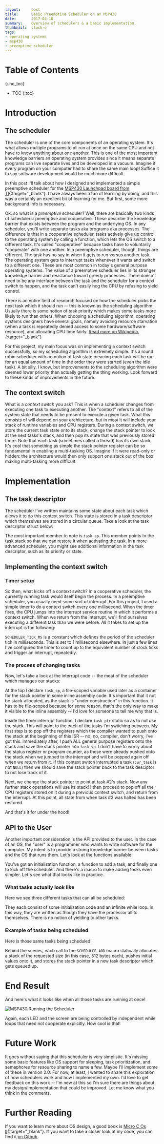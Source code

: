 ```yaml
---
layout:     post
title:      Basic Preemptive Scheduler on an MSP430
date:       2017-04-10
summary:    Overview of schedulers & a basic implementation.
thumbnail:  clock-o
tags:
- operating systems
- msp430
- preemptive scheduler
---
```


# Table of Contents
{:.no_toc}

* TOC
{:toc}

# Introduction

## The scheduler

The scheduler is one of the core components of an operating system. It's what allows multiple programs to all run at once on the same CPU and not have to know anything about one another. This is one of the most important knowledge barriers an operating system provides since it means separate programs can live separate lives and be developed in a vacuum. Imagine if every program on your computer had to share the same main loop! Suffice it to say software development would be much more difficult.

In this post I'll talk about how I designed and implemented a simple preemptive scheduler for the [MSP430 Launchpad board from TI](https://www.ti.com/tool/msp-exp430fr4133){:target="_blank"}. I have always been a fan of learning by doing, and this was a certainly an excellent bit of learning for me. But first, some more background info is necessary.

Ok: so what is a *preemptive* scheduler? Well, there are basically two kinds of schedulers: preemptive and cooperative. These describe the knowledge barrier that exists between the program and the underlying OS. In any scheduler, you'll write separate tasks aka programs aka processes. The difference is that in a cooperative scheduler, tasks actively give up control to the operating system by calling a function, which lets the OS switch to a different task. It's called "cooperative" because tasks have to voluntarily "cooperate" with one another. In a preemptive scheduler, though, things are different. The task has no say in when it gets to run versus another task. The operating system gets to interrupt tasks whenever it wants and switch to a different one. These are most common in today's general purpose operating systems. The value of a preemptive scheduler lies in its stronger knowledge barrier and resistance toward greedy processes. There doesn't need to be any interface between the task and the scheduler for a context switch to happen, and the task can't easily hog the CPU by refusing to yield control.

There is an entire field of research focused on how the scheduler picks the next task which it should run -- this is known as the scheduling algorithm. Usually there is some notion of task priority which makes some tasks more likely to run than others. When choosing a scheduling algorithm, operating systems designers have several goals, namely avoiding resource starvation (when a task is repeatedly denied access to some hardware/software resource), and allocating CPU time fairly. [Read more on Wikipedia.](https://en.wikipedia.org/wiki/Scheduling_(computing)#Scheduling_disciplines){:target="_blank"}

For this project, my main focus was on implementing a context switch successfully, so my scheduling algorithm is extremely simple. It's a round robin scheduler with no notion of task state meaning each task will be run for an equal amount of time in the order they were started (even the idle task). A bit silly, I know, but improvements to the scheduling algorithm were deemed lower priority than actually getting the thing working. Look forward to these kinds of improvements in the future.

## The context switch

What is a *context switch* you ask? This is when a scheduler changes from executing one task to executing another. The "context" refers to all of the system state that needs to be present to execute a given task. What this consists of will depend on your architecture, but in most it will include your stack of runtime variables and CPU registers. During a context switch, we store the current task state onto its stack, change the stack pointer to look at the next tasks's stack, and then pop its state that was previously stored there. Note that each task (sometimes called a thread) has its own stack. It's cool that something as simple the stack pointer register can be so fundamental in enabling a multi-tasking OS. Imagine if it were read-only or hidden: the architecture would then only support one stack out of the box making multi-tasking more difficult.

# Implementation

## The task descriptor

The scheduler I've written maintains some state about each task which allows it to do this context switch. This state is stored in a task descriptor which themselves are stored in a circular queue. Take a look at the task descriptor struct below:

<script src="https://gist-it.appspot.com/https://github.com/rjw245/rileyOS/blob/1.0.3/scheduler.h?slice=15:20&footer=minimal"></script>

The most important member to note is `task_sp`. This member points to the task stack so that we can restore it when activating the task. In a more advanced scheduler, you might see additional information in the task descriptor, such as its priority or state.

## Implementing the context switch

### Timer setup

So then, what kicks off a context switch? In a cooperative scheduler, the currently running task would itself begin the process. In a preemptive scheduler, you usually need some sort of interrupt. For this project, I used a simple timer to do a context switch every one millisecond. When the timer fires, the CPU jumps into the interrupt service routine in which it performs a context switch. When we return from the interrupt, we'll find ourselves executing a different task than we were before. All it takes to set up the interrupt is the following:

<script src="https://gist-it.appspot.com/https://github.com/rjw245/rileyOS/blob/1.0.3/scheduler.c?slice=95:109&footer=minimal"></script>

`SCHEDULER_TICK_MS` is a constant which defines the period of the scheduler tick in milliseconds. This is set to 1 millisecond elsewhere. In just a few lines I've configured the timer to count up to the equivalent number of clock ticks and trigger an interrupt, repeatedly.

### The process of changing tasks

Now, let's take a look at the interrupt code -- the meat of the scheduler which manages our stacks:

<script src="https://gist-it.appspot.com/https://github.com/rjw245/rileyOS/blob/1.0.3/scheduler.c?slice=111:144&footer=minimal"></script>

At the top I declare `task_sp`, a file-scoped variable used later as a container for the stack pointer in some inline assembly code. It's important that it not be stack-allocated, as the stack is "under construction" in this function. It has to be file-scoped because for some reason, that's the only way to make it visible to the inline assembly -- I'd love for someone to tell me why that is.

Inside the timer interrupt function, I declare `task_ptr` static so as to not use the stack. This will point to the each of the tasks I'm switching between. My first step is to pop off the registers which the compiler wanted to push onto the stack at the beginning of this ISR -- no, no, compiler, don't worry, I've got this. Immediately after, I push ALL general purpose registers onto the stack and save the stack pointer into `task_sp`. I don't have to worry about the status register or program counter, as these were already pushed onto the stack when we jumped to the interrupt and will be popped again off when we return from it. If this context switch interrupted a task (`cur_task` is not `NULL`) then we should save the stack pointer back to the task desciptor to not lose track of it.

Next, we change the stack pointer to point at task #2's stack. Now any further stack operations will use its stack! I then proceed to pop off all the CPU registers stored on it during a previous context switch, and return from the interrupt. At this point, all state from when task #2 was halted has been restored.

And that's it for under the hood!

## API to the User

Another important consideration is the API provided to the user. In the case of an OS, the "user" is a programmer who wants to write software for the computer. My intent is to provide a strong knowledge barrier between tasks and the OS that runs them. Let's look at the functions available:

<script src="https://gist-it.appspot.com/https://github.com/rjw245/rileyOS/blob/1.0.3/scheduler.h?slice=22:46&footer=minimal"></script>

You've got an initialization function, a function to add a task, and finally one to kick off the scheduler. And there's a macro to make adding tasks even simpler. Let's see what that looks like in practice.

### What tasks actually look like

Here we see three different tasks that can all be scheduled:

<script src="https://gist-it.appspot.com/https://github.com/rjw245/rileyOS/blob/1.0.3/main.c?slice=28:49&footer=minimal"></script>

They each consist of some initialization code and an infinite while loop. In this way, they are written as though they have the processor all to themselves. There is no notion of yielding to other tasks.

### Example of tasks being scheduled

Here is those same tasks being scheduled:

<script src="https://gist-it.appspot.com/https://github.com/rjw245/rileyOS/blob/1.0.3/main.c?slice=19:28&footer=minimal"></script>

Behind the scenes, each call to the `SCHEDULER_ADD` macro statically allocates a stack of the requested size (in this case, 512 bytes each), pushes initial values onto it, and stores the stack pointer in a new task descriptor which gets queued up.

# End Result

And here's what it looks like when all those tasks are running at once!

![MSP430 Running the Scheduler](/assets/img/scheduler/msp430-running.gif)

Again, each LED and the screen are being controlled by independent while loops that need not cooperate explicitly. How cool is that!

# Future Work

It goes without saying that this scheduler is very simplistic. It's missing some basic features like OS support for sleeping, task prioritization, and semaphores for resource sharing to name a few. Maybe I'll implement some of these in version 2.0. For now, at least, I wanted to share this exploration of how schedulers work and how I implemented my own. I'd love to get feedback on this work -- I'm new at this so I'm sure there are things about my design/implementation that could be improved. Let me know what you think in the comments.

# Further Reading

If you want to learn more about OS design, a good book is [Micro C Os II](https://www.amazon.com/MicroC-OS-II-Kernel-CD-ROM/dp/1578201039){:target="_blank"}. If you want to take a closer look at my code, you can find it [on Github](https://github.com/rjw245/rileyOS/).
